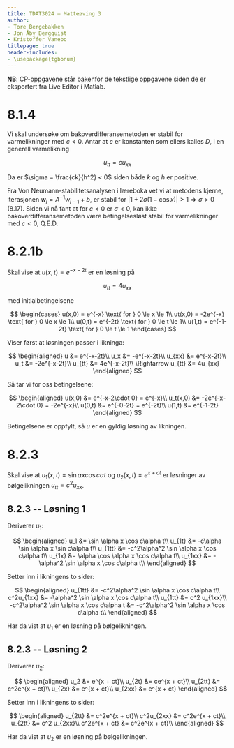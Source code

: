 ```yaml
---
title: TDAT3024 – Matteøving 3
author:
- Tore Bergebakken
- Jon Åby Bergquist
- Kristoffer Vanebo
titlepage: true
header-includes:
- \usepackage{tgbonum}
---
```


**NB**: CP-oppgavene står bakenfor de tekstlige oppgavene siden de er eksportert fra Live Editor i Matlab.

# 8.1.4

Vi skal undersøke om bakoverdifferansemetoden er stabil for varmelikninger med $c < 0$. Antar at $c$ er konstanten som ellers kalles $D$, i en generell varmelikning

$$u_{tt} = cu_{xx}$$

Da er $\sigma = \frac{ck}{h^2} < 0$ siden både $k$ og $h$ er positive.

Fra Von Neumann-stabilitetsanalysen i læreboka vet vi at metodens kjerne, iterasjonen $w_j = A^{-1}w_{j-1} + b$,
er stabil for $|1 + 2\sigma (1 - \cos x)| > 1 \Rightarrow \sigma > 0$ (8.17).
Siden vi nå fant at for $c < 0$ er $\sigma < 0$, kan ikke bakoverdifferansemetoden være betingelsesløst stabil for varmelikninger med $c < 0$, Q.E.D.

# 8.2.1b

Skal vise at $u(x,t) = e^{-x-2t}$ er en løsning på

$$u_{tt} = 4u_{xx}$$

med initialbetingelsene

$$
\begin{cases}
u(x,0) = e^{-x} \text{ for } 0 \le x \le 1\\
ut(x,0) = -2e^{-x} \text{ for } 0 \le x \le 1\\
u(0,t) = e^{-2t} \text{ for } 0 \le t \le 1\\
u(1,t) = e^{-1-2t} \text{ for } 0 \le t \le 1
\end{cases}
$$

Viser først at løsningen passer i likninga:

$$
\begin{aligned}
u &= e^{-x-2t}\\
u_x &= -e^{-x-2t}\\
u_{xx} &= e^{-x-2t}\\
u_t &= -2e^{-x-2t}\\
u_{tt} &= 4e^{-x-2t}\\
\Rightarrow u_{tt} &= 4u_{xx}
\end{aligned}
$$

Så tar vi for oss betingelsene:

$$
\begin{aligned}
u(x,0) &= e^{-x-2\cdot 0} = e^{-x}\\
u_t(x,0) &= -2e^{-x-2\cdot 0} = -2e^{-x}\\
u(0,t) &= e^{-0-2t} = e^{-2t}\\
u(1,t) &= e^{-1-2t}
\end{aligned}
$$

Betingelsene er oppfylt, så $u$ er en gyldig løsning av likningen.

# 8.2.3

Skal vise at $u_1(x,t) = \sin \alpha x \cos c \alpha t$ og $u_2(x,t) = e^{x + ct}$ er løsninger av bølgelikningen $u_{tt} = c^2 u_{xx}$.

## 8.2.3 -- Løsning 1

Deriverer $u_1$:

$$
\begin{aligned}
u_1 &= \sin \alpha x \cos c\alpha t\\
u_{1t} &= -c\alpha \sin \alpha x \sin c\alpha t\\
u_{1tt} &= -c^2\alpha^2 \sin \alpha x \cos c\alpha t\\
u_{1x} &= \alpha \cos \alpha x \cos c\alpha t\\
u_{1xx} &= -\alpha^2 \sin \alpha x \cos c\alpha t\\
\end{aligned}
$$

Setter inn i likningens to sider:

$$
\begin{aligned}
u_{1tt} &= -c^2\alpha^2 \sin \alpha x \cos c\alpha t\\
c^2u_{1xx} &= -\alpha^2 \sin \alpha x \cos c\alpha t\\
u_{1tt} &= c^2 u_{1xx}\\
-c^2\alpha^2 \sin \alpha x \cos c\alpha t &=
-c^2\alpha^2 \sin \alpha x \cos c\alpha t\\
\end{aligned}
$$

Har da vist at $u_1$ er en løsning på bølgelikningen.

## 8.2.3 -- Løsning 2

Deriverer $u_2$:

$$
\begin{aligned}
u_2 &= e^{x + ct}\\
u_{2t} &= ce^{x + ct}\\
u_{2tt} &= c^2e^{x + ct}\\
u_{2x} &= e^{x + ct}\\
u_{2xx} &= e^{x + ct}
\end{aligned}
$$

Setter inn i likningens to sider:

$$
\begin{aligned}
u_{2tt} &= c^2e^{x + ct}\\
c^2u_{2xx} &= c^2e^{x + ct}\\
u_{2tt} &= c^2 u_{2xx}\\
c^2e^{x + ct} &= c^2e^{x + ct}\\
\end{aligned}
$$

Har da vist at $u_2$ er en løsning på bølgelikningen.
